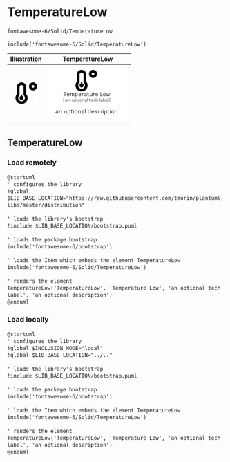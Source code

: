 # TemperatureLow


```text
fontawesome-6/Solid/TemperatureLow
```

```text
include('fontawesome-6/Solid/TemperatureLow')
```



| Illustration | TemperatureLow |
| :---: | :---: |
| ![illustration for Illustration](../../fontawesome-6/Solid/TemperatureLow.png) | ![illustration for TemperatureLow](../../fontawesome-6/Solid/TemperatureLow.Local.png) |




## TemperatureLow

### Load remotely
```plantuml
@startuml
' configures the library
!global $LIB_BASE_LOCATION="https://raw.githubusercontent.com/tmorin/plantuml-libs/master/distribution"

' loads the library's bootstrap
!include $LIB_BASE_LOCATION/bootstrap.puml

' loads the package bootstrap
include('fontawesome-6/bootstrap')

' loads the Item which embeds the element TemperatureLow
include('fontawesome-6/Solid/TemperatureLow')

' renders the element
TemperatureLow('TemperatureLow', 'Temperature Low', 'an optional tech label', 'an optional description')
@enduml
```

### Load locally
```plantuml
@startuml
' configures the library
!global $INCLUSION_MODE="local"
!global $LIB_BASE_LOCATION="../.."

' loads the library's bootstrap
!include $LIB_BASE_LOCATION/bootstrap.puml

' loads the package bootstrap
include('fontawesome-6/bootstrap')

' loads the Item which embeds the element TemperatureLow
include('fontawesome-6/Solid/TemperatureLow')

' renders the element
TemperatureLow('TemperatureLow', 'Temperature Low', 'an optional tech label', 'an optional description')
@enduml
```

